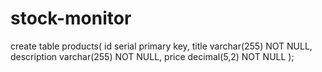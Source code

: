 # stock-monitor
create table products(
  id serial primary key,
  title varchar(255) NOT NULL,
  description varchar(255) NOT NULL,
  price decimal(5,2) NOT NULL
);
